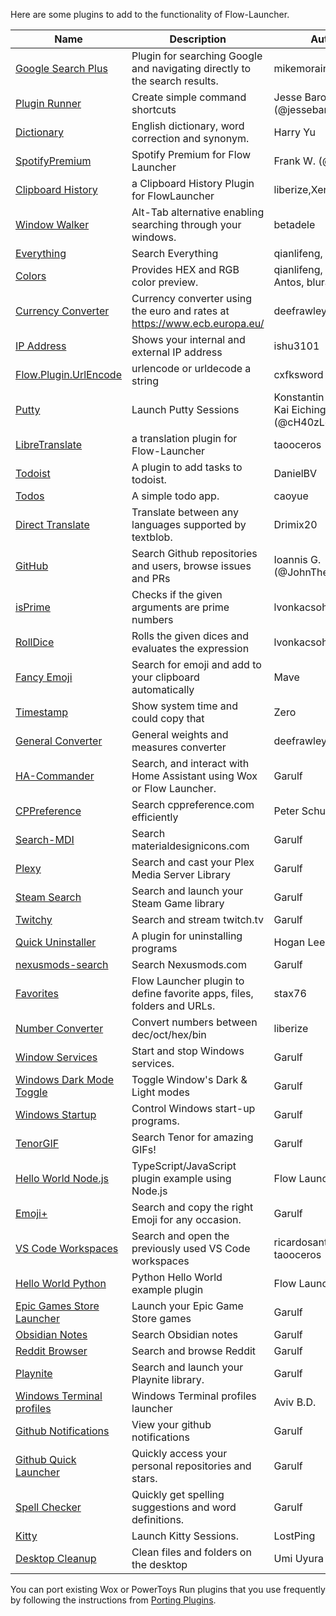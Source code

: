 Here are some plugins to add to the functionality of Flow-Launcher.

<!--START_SECTION:plugin-->
|                                             Name                                             |                               Description                                |                    Author                    |Version|
|----------------------------------------------------------------------------------------------|--------------------------------------------------------------------------|----------------------------------------------|-------|
|[Google Search Plus](https://github.com/jjw24/Wox.Plugin.GoogleSearch)                        |Plugin for searching Google and navigating directly to the search results.|mikemorain                                    |1.0.3  |
|[Plugin Runner](https://github.com/jjw24/Wox.Plugin.Runner)                                   |Create simple command shortcuts                                           |Jesse Barocio (@jessebarocio)                 |2.2.3  |
|[Dictionary](https://github.com/harrynull/Flow.Launcher.Dictionary)                           |English dictionary, word correction and synonym.                          |Harry Yu                                      |2.2.3  |
|[SpotifyPremium](https://github.com/fow5040/Flow.Launcher.Plugin.SpotifyPremium)              |Spotify Premium for Flow Launcher                                         |Frank W. (@fow5040)                           |1.1.0  |
|[Clipboard History](https://github.com/liberize/Flow.Launcher.Plugin.ClipboardHistory)        |a Clipboard History Plugin for FlowLauncher                               |liberize,Xenolphthalein                       |1.1.1  |
|[Window Walker](https://www.windowwalker.com/)                                                |Alt-Tab alternative enabling searching through your windows.              |betadele                                      |2.0.2  |
|[Everything](https://github.com/Flow-Launcher/Flow.Launcher.Plugin.Everything)                |Search Everything                                                         |qianlifeng, orzfly                            |1.5.6  |
|[Colors](https://github.com/Flow-Launcher/Flow.Launcher.Plugin.Color)                         |Provides HEX and RGB color preview.                                       |qianlifeng, Vladimir Antos, bluray            |2.0.1  |
|[Currency Converter](https://github.com/deefrawley/Flow.Launcher.Plugin.Currency)             |Currency converter using the euro and rates at https://www.ecb.europa.eu/ |deefrawley                                    |1.2.2  |
|[IP Address](https://github.com/taooceros/Flow.Plugin.IPAddress)                              |Shows your internal and external IP address                               |ishu3101                                      |1.2.1  |
|[Flow.Plugin.UrlEncode](https://github.com/cxfksword/Wox.Plugin.UrlEncode)                    |urlencode or urldecode a string                                           |cxfksword                                     |1.0    |
|[Putty](https://github.com/jjw24/Flow.Launcher.Plugin.Putty)                                  |Launch Putty Sessions                                                     |Konstantin Zaitcev, Kai Eichinger (@cH40zLord)|2.1.3  |
|[LibreTranslate](https://github.com/taooceros/Flow.LibreTranslate)                            |a translation plugin for Flow-Launcher                                    |taooceros                                     |1.0.1  |
|[Todoist](https://github.com/jjw24/Wox.Plugin.Todoist)                                        |A plugin to add tasks to todoist.                                         |DanielBV                                      |2.0.0  |
|[Todos](https://github.com/jjw24/Wox.Plugin.Todos)                                            |A simple todo app.                                                        |caoyue                                        |2.0.1  |
|[Direct Translate](https://github.com/Drimix20/Flow.Launcher.Plugin.DirectTranslate)          |Translate between any languages supported by textblob.                    |Drimix20                                      |2.0.0  |
|[GitHub](https://github.com/JohnTheGr8/Flow.Plugin.Github)                                    |Search Github repositories and users, browse issues and PRs               |Ioannis G. (@JohnTheGr8)                      |1.2.2  |
|[isPrime](https://github.com/lvonkacsoh/Flow.Launcher.Plugin.IsPrime)                         |Checks if the given arguments are prime numbers                           |lvonkacsoh                                    |1.3.0  |
|[RollDice](https://github.com/lvonkacsoh/Flow.Launcher.RollDice)                              |Rolls the given dices and evaluates the expression                        |lvonkacsoh                                    |1.0.1  |
|[Fancy Emoji](https://github.com/Ma-ve/Flow.Launcher.Plugin.FancyEmoji)                       |Search for emoji and add to your clipboard automatically                  |Mave                                          |1.0.7  |
|[Timestamp](https://github.com/Garulf/Flow.Launcher.Plugin.Timestamp)                         |Show system time and could copy that                                      |Zero <Zeroto521>                              |1.0.8  |
|[General Converter](https://github.com/deefrawley/Flow.Launcher.Plugin.GenConvert)            |General weights and measures converter                                    |deefrawley                                    |1.1.2  |
|[HA-Commander](https://github.com/Garulf/HA-Commander)                                        |Search, and interact with Home Assistant using Wox or Flow Launcher.      |Garulf                                        |3.0.4  |
|[CPPreference](https://github.com/peterschussheim/CPPreference-flow-plugin)                   |Search cppreference.com efficiently                                       |Peter Schussheim                              |1.0.1  |
|[Search-MDI](https://github.com/Garulf/Search-MDI)                                            |Search materialdesignicons.com                                            |Garulf                                        |3.0.3  |
|[Plexy](https://github.com/Garulf/plexy)                                                      |Search and cast your Plex Media Server Library                            |Garulf                                        |0.5.3  |
|[Steam Search](https://github.com/Garulf/Steam-Search)                                        |Search and launch your Steam Game library                                 |Garulf                                        |3.2.1  |
|[Twitchy](https://github.com/Garulf/twitchy)                                                  |Search and stream twitch.tv                                               |Garulf                                        |1.1.0  |
|[Quick Uninstaller](https://github.com/jjw24/Wox.Plugin.QuickUninstaller)                     |A plugin for uninstalling programs                                        |Hogan Lee                                     |2.0.0  |
|[nexusmods-search](https://github.com/Garulf/nexusmods-search)                                |Search Nexusmods.com                                                      |Garulf                                        |0.2.2  |
|[Favorites](https://github.com/stax76/Flow.Launcher.Plugin.Favorites)                         |Flow Launcher plugin to define favorite apps, files, folders and URLs.    |stax76                                        |1.4    |
|[Number Converter](https://github.com/liberize/Flow.Launcher.Plugin.NumberConverter)          |Convert numbers between dec/oct/hex/bin                                   |liberize                                      |1.0.1  |
|[Window Services](https://github.com/Garulf/window-services)                                  |Start and stop Windows services.                                          |Garulf                                        |1.1.4  |
|[Windows Dark Mode Toggle](https://github.com/Garulf/windows-dark-mode-toggle)                |Toggle Window's Dark & Light modes                                        |Garulf                                        |1.0.3  |
|[Windows Startup](https://github.com/Garulf/Windows-Startup)                                  |Control Windows start-up programs.                                        |Garulf                                        |1.0.2  |
|[TenorGIF](https://github.com/Garulf/TenorGIF)                                                |Search Tenor for amazing GIFs!                                            |Garulf                                        |1.1.2  |
|[Hello World Node.js](https://github.com/Flow-Launcher/Flow.Launcher.Plugin.HelloWorldNodeJS) |TypeScript/JavaScript plugin example using Node.js                        |Flow Launcher                                 |1.0.0  |
|[Emoji+](https://github.com/Garulf/emoji-plus)                                                |Search and copy the right Emoji for any occasion.                         |Garulf                                        |1.4.1  |
|[VS Code Workspaces](https://github.com/taooceros/Flow.Plugin.VSCodeWorkspace)                |Search and open the previously used VS Code workspaces                    |ricardosantos9521, taooceros                  |1.1.1  |
|[Hello World Python](https://github.com/Flow-Launcher/Flow.Launcher.Plugin.HelloWorldPython)  |Python Hello World example plugin                                         |Flow Launcher                                 |1.0.0  |
|[Epic Games Store Launcher](https://github.com/Garulf/Epic-Games-Store-Launcher)              |Launch your Epic Game Store games                                         |Garulf                                        |1.0.3  |
|[Obsidian Notes](https://github.com/Garulf/obsidian-notes)                                    |Search Obsidian notes                                                     |Garulf                                        |1.0.1  |
|[Reddit Browser](https://github.com/Garulf/reddit-browser)                                    |Search and browse Reddit                                                  |Garulf                                        |1.0.2  |
|[Playnite](https://github.com/Garulf/playnite-plugin)                                         |Search and launch your Playnite library.                                  |Garulf                                        |1.5.1  |
|[Windows Terminal profiles](https://github.com/paradox00/Flow.Launcher.Plugin.WindowsTerminal)|Windows Terminal profiles launcher                                        |Aviv B.D.                                     |0.0.8  |
|[Github Notifications](https://github.com/Garulf/github-notifications)                        |View your github notifications                                            |Garulf                                        |1.0.5  |
|[Github Quick Launcher](https://github.com/Garulf/github-quick-launcher)                      |Quickly access your personal repositories and stars.                      |Garulf                                        |1.1.0  |
|[Spell Checker](https://github.com/Garulf/spell-checker)                                      |Quickly get spelling suggestions and word definitions.                    |Garulf                                        |0.0.4  |
|[Kitty](https://github.com/lostping/Flow.Launcher.Plugin.Kitty)                               |Launch Kitty Sessions.                                                    |LostPing                                      |1.0.5  |
|[Desktop Cleanup](https://github.com/umi-uyura/Flow.Launcher.Plugin.DesktopCleanup)           |Clean files and folders on the desktop                                    |Umi Uyura                                     |1.0.1  |

<!--END_SECTION:plugin-->

You can port existing Wox or PowerToys Run plugins that you use frequently by following the instructions from [Porting Plugins](https://flow-launcher.github.io/docs/#/port-plugins).

